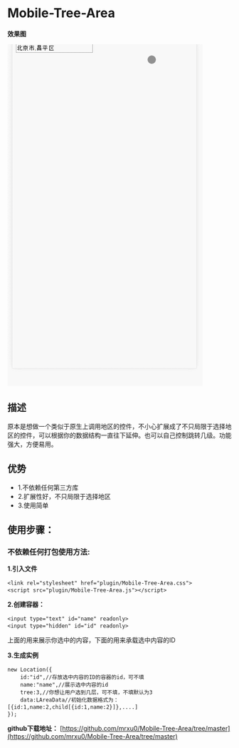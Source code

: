 Mobile-Tree-Area
================

**效果图**

![效果图](./area.gif)

## 描述
原本是想做一个类似于原生上调用地区的控件，不小心扩展成了不只局限于选择地区的控件，可以根据你的数据结构一直往下延伸。也可以自己控制跳转几级。功能强大，方便易用。

## 优势

- 1.不依赖任何第三方库
- 2.扩展性好，不只局限于选择地区
- 3.使用简单

## 使用步骤：

### 不依赖任何打包使用方法:

**1.引入文件**

```
<link rel="stylesheet" href="plugin/Mobile-Tree-Area.css">
<script src="plugin/Mobile-Tree-Area.js"></script>
```

**2.创建容器：**

```
<input type="text" id="name" readonly>
<input type="hidden" id="id" readonly>
```
上面的用来展示你选中的内容，下面的用来承载选中内容的ID

**3.生成实例**	

```
new Location({
	id:"id",//存放选中内容的ID的容器的id，可不填
    name:"name",//展示选中内容的id
    tree:3,//你想让用户选到几层，可不填，不填默认为3
    data:LAreaData//初始化数据格式为：[{id:1,name:2,child[{id:1,name:2}]},....]
});
```


**github下载地址：**
[https://github.com/mrxu0/Mobile-Tree-Area/tree/master](https://github.com/mrxu0/Mobile-Tree-Area/tree/master)
